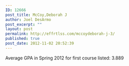 ```yaml
---
ID: 12666
post_title: McCoy,Deborah J
author: Joel DesArmo
post_excerpt: ""
layout: post
permalink: http://effrtlss.com/mccoydeborah-j-3/
published: true
post_date: 2012-11-02 20:52:39
---
```

<p>Average GPA in Spring 2012 for first course listed: 3.889</p>